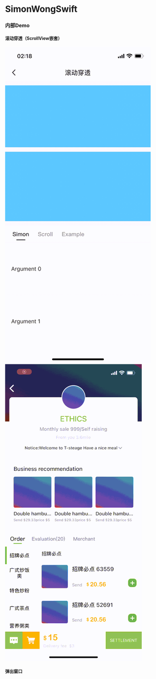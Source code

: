 # SimonWongSwift

### 内部Demo

#### 滚动穿透（ScrollView嵌套）
![image](https://github.com/CoderSimonWong/SimonWongSwift/raw/master/GithubImages/滚动穿透.gif)
![image](https://github.com/CoderSimonWong/SimonWongSwift/raw/master/GithubImages/美团商品.gif)

#### 弹出窗口
